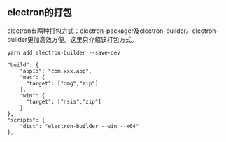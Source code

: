 ## electron的打包

electron有两种打包方式：electron-packager及electron-builder。electron-builder更加高效方便。这里只介绍该打包方式。  

```
yarn add electron-builder --save-dev

"build": {
    "appId": "com.xxx.app",
    "mac": {
      "target": ["dmg","zip"]
    },
    "win": {
      "target": ["nsis","zip"]
    }
},
"scripts": {
    "dist": "electron-builder --win --x64"
},
```